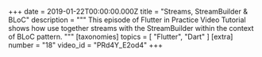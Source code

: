 +++
date = 2019-01-22T00:00:00.000Z
title = "Streams, StreamBuilder & BLoC"
description = """
This episode of Flutter in Practice Video Tutorial shows how use together streams with the StreamBuilder within the context of BLoC pattern.
"""
[taxonomies]
topics = [ "Flutter", "Dart" ]
[extra]
number = "18"
video_id = "PRd4Y_E2od4"
+++




